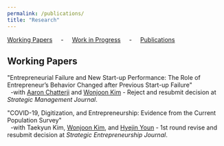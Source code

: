 ```yaml
---
permalink: /publications/
title: "Research"
---
```


 [Working Papers](#wp) &nbsp; &nbsp; - &nbsp; &nbsp; [Work in Progress](#wi) &nbsp; &nbsp; - &nbsp; &nbsp; [Publications](#pub)

<h2 id="wp">
Working Papers
</h2>


"Entrepreneurial Failure and New Start-up Performance: The Role of Entrepreneur’s Behavior Changed after Previous Start-up Failure"<br/>
&nbsp; -with [Aaron Chatterji][aaron] and [Wonjoon Kim][wjkim] - Reject and resubmit decision at *Strategic Management Journal*.


"COVID-19, Digitization, and Entrepreneurship: Evidence from the Current Population Survey"<br/>
&nbsp; -with Taekyun Kim, [Wonjoon Kim][wjkim], and [Hyejin Youn][hy] - 1st round revise and resubmit decision at *Strategic Entrepreneurship Journal*.







[aaron]: https://sites.duke.edu/ronniechatterji/
[wjkim]: https://wjkim.kaist.ac.kr/
[hy]: http://hyoun.me/
[namil]: https://namilkim.github.io/
